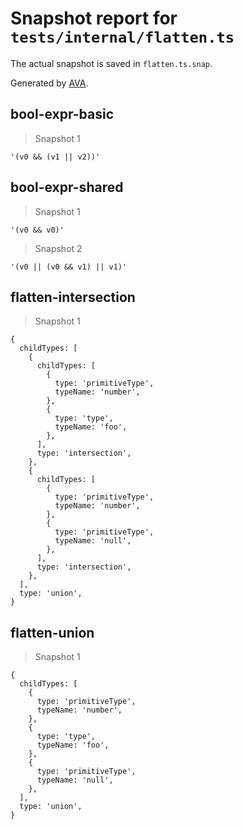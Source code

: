# Snapshot report for `tests/internal/flatten.ts`

The actual snapshot is saved in `flatten.ts.snap`.

Generated by [AVA](https://avajs.dev).

## bool-expr-basic

> Snapshot 1

    '(v0 && (v1 || v2))'

## bool-expr-shared

> Snapshot 1

    '(v0 && v0)'

> Snapshot 2

    '(v0 || (v0 && v1) || v1)'

## flatten-intersection

> Snapshot 1

    {
      childTypes: [
        {
          childTypes: [
            {
              type: 'primitiveType',
              typeName: 'number',
            },
            {
              type: 'type',
              typeName: 'foo',
            },
          ],
          type: 'intersection',
        },
        {
          childTypes: [
            {
              type: 'primitiveType',
              typeName: 'number',
            },
            {
              type: 'primitiveType',
              typeName: 'null',
            },
          ],
          type: 'intersection',
        },
      ],
      type: 'union',
    }

## flatten-union

> Snapshot 1

    {
      childTypes: [
        {
          type: 'primitiveType',
          typeName: 'number',
        },
        {
          type: 'type',
          typeName: 'foo',
        },
        {
          type: 'primitiveType',
          typeName: 'null',
        },
      ],
      type: 'union',
    }
